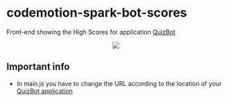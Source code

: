 # codemotion-spark-bot-scores
Front-end showing the High Scores for application [QuizBot](https://github.com/LucaCalabrese/codemotion-spark-bot)
<center><img src="https://s3.eu-central-1.amazonaws.com/github-lucacalabrese-assets/codemotion-spark-bot-scores/codemotion-spark-bot.jpg"/></center>

## Important info
* In main.js you have to change the URL according to the location of your [QuizBot application](https://github.com/LucaCalabrese/codemotion-spark-bot)

